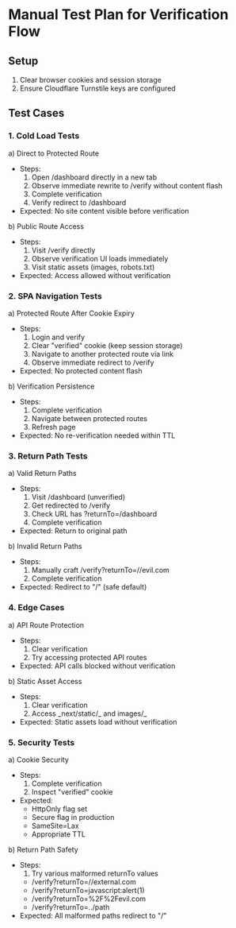 # Manual Test Plan for Verification Flow

## Setup

1. Clear browser cookies and session storage
2. Ensure Cloudflare Turnstile keys are configured

## Test Cases

### 1. Cold Load Tests

a) Direct to Protected Route

- Steps:
  1. Open /dashboard directly in a new tab
  2. Observe immediate rewrite to /verify without content flash
  3. Complete verification
  4. Verify redirect to /dashboard
- Expected: No site content visible before verification

b) Public Route Access

- Steps:
  1. Visit /verify directly
  2. Observe verification UI loads immediately
  3. Visit static assets (images, robots.txt)
- Expected: Access allowed without verification

### 2. SPA Navigation Tests

a) Protected Route After Cookie Expiry

- Steps:
  1. Login and verify
  2. Clear "verified" cookie (keep session storage)
  3. Navigate to another protected route via link
  4. Observe immediate redirect to /verify
- Expected: No protected content flash

b) Verification Persistence

- Steps:
  1. Complete verification
  2. Navigate between protected routes
  3. Refresh page
- Expected: No re-verification needed within TTL

### 3. Return Path Tests

a) Valid Return Paths

- Steps:
  1. Visit /dashboard (unverified)
  2. Get redirected to /verify
  3. Check URL has ?returnTo=/dashboard
  4. Complete verification
- Expected: Return to original path

b) Invalid Return Paths

- Steps:
  1. Manually craft /verify?returnTo=//evil.com
  2. Complete verification
- Expected: Redirect to "/" (safe default)

### 4. Edge Cases

a) API Route Protection

- Steps:
  1. Clear verification
  2. Try accessing protected API routes
- Expected: API calls blocked without verification

b) Static Asset Access

- Steps:
  1. Clear verification
  2. Access \_next/static/_ and images/_
- Expected: Static assets load without verification

### 5. Security Tests

a) Cookie Security

- Steps:
  1. Complete verification
  2. Inspect "verified" cookie
- Expected:
  - HttpOnly flag set
  - Secure flag in production
  - SameSite=Lax
  - Appropriate TTL

b) Return Path Safety

- Steps:
  1. Try various malformed returnTo values
  - /verify?returnTo=//external.com
  - /verify?returnTo=javascript:alert(1)
  - /verify?returnTo=%2F%2Fevil.com
  - /verify?returnTo=../path
- Expected: All malformed paths redirect to "/"
